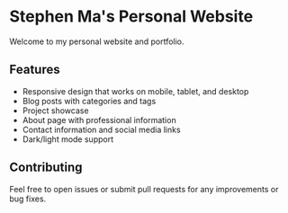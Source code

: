 # Stephen Ma's Personal Website

Welcome to my personal website and portfolio.

## Features

- Responsive design that works on mobile, tablet, and desktop
- Blog posts with categories and tags
- Project showcase
- About page with professional information
- Contact information and social media links
- Dark/light mode support

## Contributing

Feel free to open issues or submit pull requests for any improvements or bug fixes.
